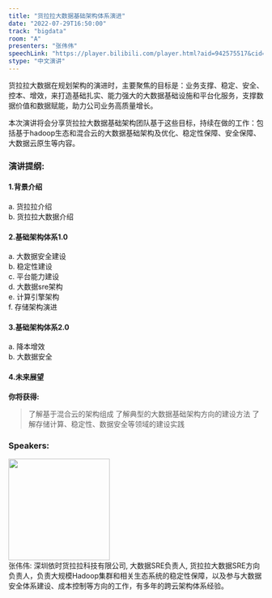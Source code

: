 ```yaml
---
title: "货拉拉大数据基础架构体系演进"
date: "2022-07-29T16:50:00"
track: "bigdata"
room: "A"
presenters: "张伟伟"
speechLink: "https://player.bilibili.com/player.html?aid=942575517&cid=817760221&page=1"
stype: "中文演讲"
---
```

货拉拉大数据在规划架构的演进时，主要聚焦的目标是：业务支撑、稳定、安全、控本、增效，来打造基础扎实、能力强大的大数据基础设施和平台化服务，支撑数据价值和数据赋能，助力公司业务高质量增长。

本次演讲将会分享货拉拉大数据基础架构团队基于这些目标，持续在做的工作：包括基于hadoop生态和混合云的大数据基础架构及优化、稳定性保障、安全保障、大数据云原生等内容。

### 演讲提纲:
#### 1.背景介绍
   a. 货拉拉介绍 <br>
   b. 货拉拉大数据介绍 <br>
#### 2.基础架构体系1.0
   a. 大数据安全建设 <br>
   b. 稳定性建设   <br>
   c. 平台能力建设  <br>
   d. 大数据sre架构 <br>
   e. 计算引擎架构  <br>
   f. 存储架构演进  <br>
#### 3.基础架构体系2.0
   a. 降本增效  <br>
   b. 大数据安全 <br>
#### 4.未来展望

**你将获得:** 
> 了解基于混合云的架构组成
了解典型的大数据基础架构方向的建设方法
了解存储计算、稳定性、数据安全等领域的建设实践
 ### Speakers: 
 <img src="images/speaker/1245.png" width="200" /><br>张伟伟: 深圳依时货拉拉科技有限公司, 大数据SRE负责人, 货拉拉大数据SRE方向负责人，负责大规模Hadoop集群和相关生态系统的稳定性保障，以及参与大数据安全体系建设、成本控制等方向的工作，有多年的跨云架构体系经验。

 